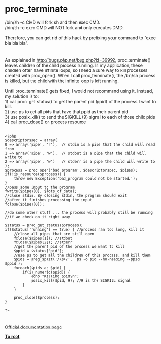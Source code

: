 # proc_terminate



/bin/sh -c CMD will fork sh and then exec CMD.<br>/bin/sh -c exec CMD will NOT fork and only executes CMD.<br><br>Therefore, you can get rid of this hack by prefixing your command to "exec bla bla bla".  

#

As explained in http://bugs.php.net/bug.php?id=39992, proc_terminate() leaves children of the child process running. In my application, these children often have infinite loops, so I need a sure way to kill processes created with proc_open(). When I call proc_terminate(), the /bin/sh process is killed, but the child with the infinite loop is left running. <br><br>Until proc_terminate() gets fixed, I would not recommend using it. Instead, my solution is to:<br>1) call proc_get_status() to get the parent pid (ppid) of the process I want to kill. <br>2) use ps to get all pids that have that ppid as their parent pid<br>3) use posix_kill() to send the SIGKILL (9) signal to each of those child pids<br>4) call proc_close() on process resource<br><br>

```
<?php
$descriptorspec = array(
0 => array('pipe', 'r'),  // stdin is a pipe that the child will read from
1 => array('pipe', 'w'),  // stdout is a pipe that the child will write to
2 => array('pipe', 'w')   // stderr is a pipe the child will write to
);
$process = proc_open('bad_program', $descriptorspec, $pipes);
if(!is_resource($process)) {
    throw new Exception('bad_program could not be started.');
}
//pass some input to the program
fwrite($pipes[0], $lots_of_data);
//close stdin. By closing stdin, the program should exit
//after it finishes processing the input
fclose($pipes[0]);

//do some other stuff ... the process will probably still be running
//if we check on it right away

$status = proc_get_status($process);
if($status['running'] == true) { //process ran too long, kill it
    //close all pipes that are still open
    fclose($pipes[1]); //stdout
    fclose($pipes[2]); //stderr
    //get the parent pid of the process we want to kill
    $ppid = $status['pid'];
    //use ps to get all the children of this process, and kill them
    $pids = preg_split('/\s+/', `ps -o pid --no-heading --ppid $ppid`);
    foreach($pids as $pid) {
        if(is_numeric($pid)) {
            echo "Killing $pid\n";
            posix_kill($pid, 9); //9 is the SIGKILL signal
        }
    }
        
    proc_close($process);
}

?>
```
  

#

[Official documentation page](https://www.php.net/manual/en/function.proc-terminate.php)

**[To root](/README.md)**